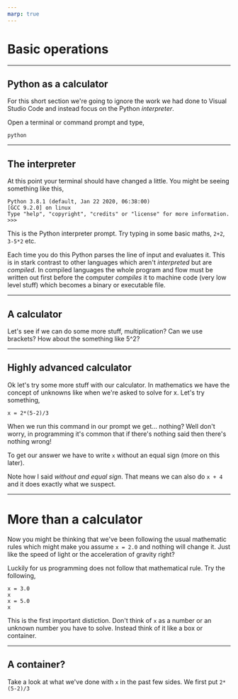 ```yaml
---
marp: true
---
```


# Basic operations

---

## Python as a calculator
For this short section we're going to ignore the work we had done to
Visual Studio Code and instead focus on the Python *interpreter*.

Open a terminal or command prompt and type,
```
python
```

---

## The interpreter
At this point your terminal should have changed a little.
You might be seeing something like this,
```
Python 3.8.1 (default, Jan 22 2020, 06:38:00) 
[GCC 9.2.0] on linux
Type "help", "copyright", "credits" or "license" for more information.
>>> 
```

This is the Python interpreter prompt.
Try typing in some basic maths, `2+2`, `3-5*2` etc.

Each time you do this Python parses the line of input and evaluates it.
This is in stark contrast to other languages which aren't *interpreted* but are
*compiled*.
In compiled languages the whole program and flow must be written out
first before the computer *compiles* it to machine code (very low level stuff)
which becomes a binary or executable file.

---

## A calculator
Let's see if we can do some more stuff, multiplication? Can we use brackets?
How about the something like 5^2?

---

## Highly advanced calculator
Ok let's try some more stuff with our calculator. In mathematics we have the
concept of unknowns like when we're asked to solve for x. Let's try something,
```
x = 2*(5-2)/3
```
When we run this command in our prompt we get... nothing? Well don't worry, in
programming it's common that if there's nothing said then there's nothing wrong!

To get our answer we have to write `x` without an equal sign (more on this later).

Note how I said *without and equal sign*. That means we can also do `x + 4` and
it does exactly what we suspect.

---

# More than a calculator
Now you might be thinking that we've been following the usual mathematic rules
which might make you assume `x = 2.0` and nothing will change it. Just like the
speed of light or the acceleration of gravity right?

Luckily for us programming does not follow that mathematical rule. Try the
following,
```
x = 3.0
x
x = 5.0
x
```

This is the first important distiction. Don't think of `x` as a number or an
unknown number you have to solve. Instead think of it like a box or container.

---

## A container?
Take a look at what we've done with `x` in the past few sides. We first put
`2*(5-2)/3`
